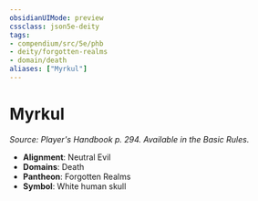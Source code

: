 ```yaml
---
obsidianUIMode: preview
cssclass: json5e-deity
tags:
- compendium/src/5e/phb
- deity/forgotten-realms
- domain/death
aliases: ["Myrkul"]
---
```

# Myrkul
*Source: Player's Handbook p. 294. Available in the Basic Rules.* 

- **Alignment**: Neutral Evil
- **Domains**: Death
- **Pantheon**: Forgotten Realms
- **Symbol**: White human skull